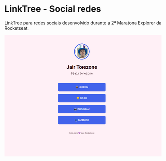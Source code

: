 # LinkTree - Social redes

LinkTree para redes sociais desenvolvido durante a 2ª Maratona Explorer da Rocketseat.

![tela 1](https://github.com/JairTorezone/LinkTree/blob/main/assets/images/tela1.png)
